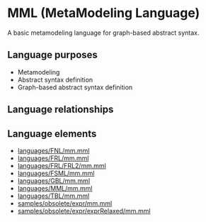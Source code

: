 # MML (MetaModeling Language)
A basic metamodeling language for graph-based abstract syntax.
## Language purposes
* Metamodeling
* Abstract syntax definition
* Graph-based abstract syntax definition

## Language relationships

## Language elements
* [languages/FNL/mm.mml](../../languages/FNL/mm.mml)
* [languages/FRL/mm.mml](../../languages/FRL/mm.mml)
* [languages/FRL/FRL2/mm.mml](../../languages/FRL/FRL2/mm.mml)
* [languages/FSML/mm.mml](../../languages/FSML/mm.mml)
* [languages/GBL/mm.mml](../../languages/GBL/mm.mml)
* [languages/MML/mm.mml](../../languages/MML/mm.mml)
* [languages/TBL/mm.mml](../../languages/TBL/mm.mml)
* [samples/obsolete/expr/mm.mml](../../samples/obsolete/expr/mm.mml)
* [samples/obsolete/expr/exprRelaxed/mm.mml](../../samples/obsolete/expr/exprRelaxed/mm.mml)
